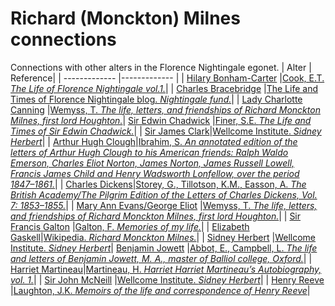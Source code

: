 # Richard (Monckton) Milnes connections
Connections with other alters in the Florence Nightingale egonet.
| Alter  | Reference|
| ------------- |------------- |
| [Hilary Bonham-Carter](https://github.com/altealo/FNTest/blob/master/AltersReferences/HilaryBonhamCarter.md)  |[Cook, E.T. *The Life of Florence Nightingale vol.1.*](http://www.gutenberg.org/files/40057/40057-h/40057-h.htm)|
| [Charles Bracebridge](https://github.com/altealo/FNTest/blob/master/AltersReferences/CharlesBracebridge.md)  |[The Life and Times of Florence Nightingale blog. *Nightingale fund.*](https://lifeandtimesofflorencenightingale.wordpress.com/crimea-war-2/nightingale-fund/)|
| [Lady Charlotte Canning](https://github.com/altealo/FNTest/blob/master/AltersReferences/LadyCharlotteCanning.md)  |[Wemyss, T. *The life, letters, and friendships of Richard Monckton Milnes, first lord Houghton.*](https://archive.org/details/lifelettersandf09reidgoog/page/n36/mode/2up/search/canning)|
 [Sir Edwin Chadwick](https://github.com/altealo/FNTest/blob/master/AltersReferences/EdwinChadwick.md)  |[Finer, S.E. *The Life and Times of Sir Edwin Chadwick.*](https://books.google.co.uk/books?id=nOQcDQAAQBAJ&pg=PT599&lpg=PT599&dq=The+Life+and+Times+of+Sir+Edwin+Chadwick+milnes&source=bl&ots=dRadYlQCMK&sig=ACfU3U1We5WY7QZrI46CmO0HjpAAf28RKg&hl=en&sa=X&ved=2ahUKEwjbh6DWro_mAhXZPsAKHdShCB8Q6AEwAXoECAoQAQ#v=onepage&q=The%20Life%20and%20Times%20of%20Sir%20Edwin%20Chadwick%20milnes&f=false)|
| [Sir James Clark](https://github.com/altealo/FNTest/blob/master/AltersReferences/JamesClark.md)|[Wellcome Institute. *Sidney Herbert*](http://www.florence-nightingale-avenging-angel.co.uk/goldie/goldieitems/4_184.htm)|
| [Arthur Hugh Clough](https://github.com/altealo/FNTest/blob/master/AltersReferences/ArthurHughClough.md)|[Ibrahim, S. *An annotated edition of the letters of Arthur Hugh Clough to his American friends: Ralph Waldo Emerson, Charles Eliot Norton, James Norton, James Russell Lowell, Francis James Child and Henry Wadsworth Lonfellow, over the period 1847–1861.*](https://www.dora.dmu.ac.uk/xmlui/bitstream/handle/2086/11468/Susan%20Ibrahim%20e-thesis%20submission.pdf;sequence=1)|
| [Charles Dickens](https://github.com/altealo/FNTest/blob/master/AltersReferences/CharlesDickens.md)|[Storey, G., Tillotson, K.M., Easson, A. *The British Academy/The Pilgrim Edition of the Letters of Charles Dickens, Vol. 7: 1853–1855.*](https://www.oxfordscholarlyeditions.com/view/10.1093/actrade/9780198126188.book.1/actrade-9780198126188-div1-504?r-1=1.000&wm-1=1&t-1=contents-tab&p1-1=1&w1-1=1.000)|
| [Mary Ann Evans/George Eliot](https://github.com/altealo/FNTest/blob/master/AltersReferences/GeorgeEliot.md)  |[Wemyss, T. *The life, letters, and friendships of Richard Monckton Milnes, first lord Houghton.*](https://archive.org/details/lifelettersandf09reidgoog/page/n390)|
| [Sir Francis Galton](https://github.com/altealo/FNTest/blob/master/AltersReferences/SirFrancisGalton.md)  |[Galton, F. *Memories of my life.*](http://galton.org/cgi-bin/searchImages/galton/search/books/memories/pages/memories_0223.htm)|
| [Elizabeth Gaskell](https://github.com/altealo/FNTest/blob/master/AltersReferences/ElizabethGaskell.md)|[Wikipedia. *Richard Monckton Milnes.*](https://en.wikipedia.org/wiki/Richard_Monckton_Milnes,_1st_Baron_Houghton)|
| [Sidney Herbert](https://github.com/altealo/FNTest/blob/master/AltersReferences/SidneyHerbert.md)  |[Wellcome Institute. *Sidney Herbert*](http://www.florence-nightingale-avenging-angel.co.uk/goldie/goldieitems/4_184.htm)|
 [Benjamin Jowett](https://github.com/altealo/FNTest/blob/master/AltersReferences/BenjaminJowett.md) |[Abbot, E., Campbell, L. *The life and letters of Benjamin Jowett, M. A., master of Balliol college, Oxford.*](https://archive.org/details/lettersofbenjami00joweiala/page/32)|
 | [Harriet Martineau](https://github.com/altealo/FNTest/blob/master/AltersReferences/HarrietMartineaus.md)|[Martineau, H. *Harriet Harriet Martineau’s Autobiography, vol. 1.*](https://oll.libertyfund.org/titles/martineau-harriet-martineaus-autobiography-vol-1?q=Monckton#Martineau_1385-01_259)|
| [Sir John McNeill](https://github.com/altealo/FNTest/blob/master/AltersReferences/SirJohnMcNeill.md)  |[Wellcome Institute. *Sidney Herbert*](http://www.florence-nightingale-avenging-angel.co.uk/goldie/goldieitems/4_184.htm)|
| [Henry Reeve](https://github.com/altealo/FNTest/blob/master/AltersReferences/HenryReeve.md)  |[Laughton, J.K. *Memoirs of the life and correspondence of Henry Reeve*](https://archive.org/details/memoirslifeandc01reevgoog/page/n9/mode/2up)|
